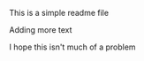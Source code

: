 <!-- DEMO Project README -->

This is a simple readme file

Adding more text

I hope this isn't much of a problem

